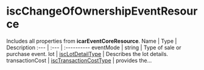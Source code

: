 # iscChangeOfOwnershipEventResource
Includes all properties from **icarEventCoreResource**.
Name | Type | Description
:--- | :--- | :----------
eventMode | string | Type of sale or purchase event.
lot | [iscLotDetailType](https://github.com/integritysystemscompany/animal_schema/blob/master/types/iscLotDetailType.json) | Describes the lot details.
transactionCost | [iscTransactionCostType](https://github.com/integritysystemscompany/animal_schema/blob/master/types/iscTransactionCostType.json) | provides the...